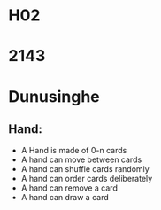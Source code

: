 # H02

# 2143

# Dunusinghe

## Hand:
* A Hand is made of 0-n cards
* A hand can move between cards
* A hand can shuffle cards randomly
* A hand can order cards deliberately
* A hand can remove a card
* A hand can draw a card

  
